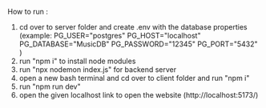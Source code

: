 How to run :
  1. cd over to server folder and create .env with the database properties (example: PG_USER="postgres"
PG_HOST="localhost"
PG_DATABASE="MusicDB"
PG_PASSWORD="12345"
PG_PORT="5432"
)
2. run "npm i" to install node modules
3. run "npx nodemon index.js" for backend server
4. open a new bash terminal and cd over to client folder and run "npm i"
5. run "npm run dev"
6. open the given localhost link to open the website (http://localhost:5173/)
